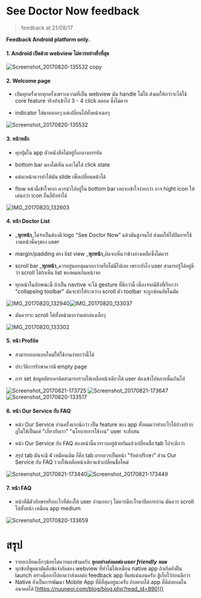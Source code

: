 # See Doctor Now feedback

> feedback at 21/08/17

**Feedback Android platform only.**

#### 1. Android เปิดด้วย webview ไม่ควรอย่างยิ่งที่สุด

![Screenshot_20170820-135532 copy](media/15033093538162/Screenshot_20170820-135532%20copy.png)


#### 2. Welcome page
    
- เปิดทุกครั้งเจอทุกครั้งเพราะความที่เป็น webview มัน handle ไม่ได้ ส่งผลให้กว่าจะได้ใช้ core feature จริงปาเข้าไป 3 - 4 click ตลอด ซึ่งไม่ควร

- indicator ใส่มาหลอกๆ แค่เปลี่ยนไปทั้งหน้าเฉยๆ

![Screenshot_20170820-135532](media/15033093538162/Screenshot_20170820-135532.png)

#### 3. หน้าหลัก
- ทุกปุ่มใน app ตัวหนังสือไม่อยู่กึ่งกลางบรรทัด

- bottom bar มองไม่เห็น และไม่ใส่ click state

- แต่ละหน้าควรทำให้มัน slide เพื่อเปลี่ยนหน้าได้

- flow หน้านี้เข้าใจยาก ควรนำไปอยู่ใน bottom bar เลยจะเข้าใจง่ายกว่า อาจ hight icon ให้เด่นกว่า icon อื่นก็ยังทำได้

![IMG_20170820_132603](media/15033093538162/IMG_20170820_132603.png)


#### 4. หน้า Doctor List
-  _**ทุกหน้า**_ไม่จำเป็นต้องมี logo "See Doctor Now" แล้วมันสูงจนไป ส่งผลให้ไปปิดการใช้งานหน้านั้นๆของ user
    
- margin/padding ตรง list view _**ทุกหน้า**_ผิดจะเห็นว่าข้างล่างเหลือซึ่งไม่ควร

- scroll bar _**ทุกหน้า**_ควรอยู่นอกสุดมากกว่าหรือไม่มีไปเลย เพราะยังไง user สามารถรู้ได้อยู่ดีว่า scroll ได้ถ้าเห็น list ของหมอเกินหน้าจอ

- ทุกหน้าในลักษณะนี้ ถ้าเป็น navtive จะได้ gesture ที่ดีกว่านี้ เนื่องจากมีส่ิงที่เรียกว่า "collapsing toolbar" มันจะทำให้ระหว่าง scroll ตัว toolbar จะถูกซ่อนอัตโนมัต

![IMG_20170820_132940](media/15033093538162/IMG_20170820_132940.png)![IMG_20170820_133037](media/15033093538162/IMG_20170820_133037.png)

- มันควรจะ scroll ได้ทั้งหน้ามากว่าแค่กล่องเล็กๆ

![IMG_20170820_133302](media/15033093538162/IMG_20170820_133302.png)


#### 5. หน้า Profile
    
- สามารถออกแบบใหม่ให้ใช้งานง่ายกว่านี้ได้
    
- ประวัติการรักษาควรมี empty page
    
- การ set ข้อมูลบัตรเครดิตสามารถรวบให้เหลือหน้าเดียวได้ user ต้องเข้าไปหลายชั้นเกินไป

![Screenshot_20170821-173725](media/15033093538162/Screenshot_20170821-173725.png)
![Screenshot_20170821-173647](media/15033093538162/Screenshot_20170821-173647.png)
![Screenshot_20170820-133517](media/15033093538162/Screenshot_20170820-133517.png)

    
    
#### 6. หน้า Our Service กับ FAQ

- หน้า Our Service อ่านครั้งแรกนึกว่า เป็น feature ของ app ทั้งหมดว่าทำอะไรได้บ้างปรากฎไม่ใช้เป็นแค่ "เกี่ยวกับเรา" "นโยบายการใช้งาน" user จะสับสน

- หน้า Our Service กับ FAQ สองหน้านี้ควรรวบอยู่ด้วยกันแล้วเปลี่ยนชื่อ tab ไปจะดีกว่า

- สรุป tab มันจะมี 4 เหมือนเดิม ก็คือ tab แรกควรเป็นหน้า "รับคำปรึกษา" ส่วน Our Service กับ FAQ รวบให้เหลือหน้าเดียวแล้วเปลี่ยนชื่อใหม่

![Screenshot_20170821-173440](media/15033093538162/Screenshot_20170821-173440.png)![Screenshot_20170821-173449](media/15033093538162/Screenshot_20170821-173449.png)


    
    
#### 7. หน้า FAQ

- หน้าที่มีตัวอักษรหรืออะไรที่ต้องให้ user อ่านเยอะๆ ไม่ควรมีอะไรมาปิดการอ่าน มันควร scroll ได้ทั้งหน้า เหมือน app medium

![Screenshot_20170820-133659](media/15033093538162/Screenshot_20170820-133659.png)





# สรุป 
- รายละเอียดเล็กๆน้อยไม่ควรมองข้ามครับ _**ทุกอย่างส่งผลต่อ user friendly หมด**_
- ทุกข้อที่พูดมามันคือข้อจำกัดของ webview ที่ทำไม่ได้เหมือน native app ถ้าเกิดยังฝืน launch อย่างนี้ออกไปคาดว่าส่งผลต่อ feedback app ที่แย่แน่นอนครับ สู้เก็บไว้ก่อนดีกว่า
- Native ยังเป็นการพัฒนา Mobile App ที่ดีที่สุดอยู่นะครับ ถ้าอยากได้ app ที่ดีต่อยอดในอนาคตได้ [https://nuuneoi.com/blog/blog.php?read_id=890]()


